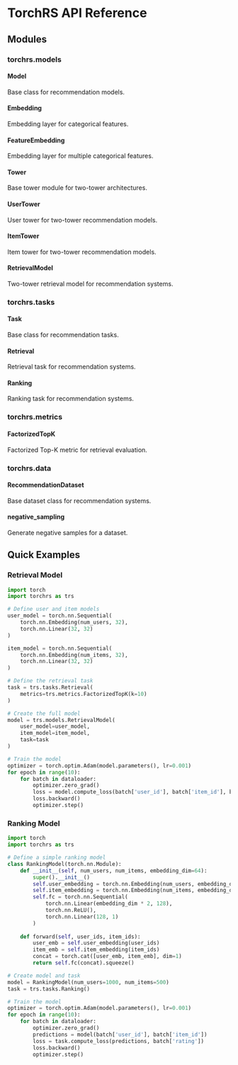 # TorchRS API Reference

## Modules

### torchrs.models

#### Model
Base class for recommendation models.

#### Embedding
Embedding layer for categorical features.

#### FeatureEmbedding
Embedding layer for multiple categorical features.

#### Tower
Base tower module for two-tower architectures.

#### UserTower
User tower for two-tower recommendation models.

#### ItemTower
Item tower for two-tower recommendation models.

#### RetrievalModel
Two-tower retrieval model for recommendation systems.

### torchrs.tasks

#### Task
Base class for recommendation tasks.

#### Retrieval
Retrieval task for recommendation systems.

#### Ranking
Ranking task for recommendation systems.

### torchrs.metrics

#### FactorizedTopK
Factorized Top-K metric for retrieval evaluation.

### torchrs.data

#### RecommendationDataset
Base dataset class for recommendation systems.

#### negative_sampling
Generate negative samples for a dataset.

## Quick Examples

### Retrieval Model

```python
import torch
import torchrs as trs

# Define user and item models
user_model = torch.nn.Sequential(
    torch.nn.Embedding(num_users, 32),
    torch.nn.Linear(32, 32)
)

item_model = torch.nn.Sequential(
    torch.nn.Embedding(num_items, 32),
    torch.nn.Linear(32, 32)
)

# Define the retrieval task
task = trs.tasks.Retrieval(
    metrics=trs.metrics.FactorizedTopK(k=10)
)

# Create the full model
model = trs.models.RetrievalModel(
    user_model=user_model,
    item_model=item_model,
    task=task
)

# Train the model
optimizer = torch.optim.Adam(model.parameters(), lr=0.001)
for epoch in range(10):
    for batch in dataloader:
        optimizer.zero_grad()
        loss = model.compute_loss(batch['user_id'], batch['item_id'], batch['item_id'])
        loss.backward()
        optimizer.step()
```

### Ranking Model

```python
import torch
import torchrs as trs

# Define a simple ranking model
class RankingModel(torch.nn.Module):
    def __init__(self, num_users, num_items, embedding_dim=64):
        super().__init__()
        self.user_embedding = torch.nn.Embedding(num_users, embedding_dim)
        self.item_embedding = torch.nn.Embedding(num_items, embedding_dim)
        self.fc = torch.nn.Sequential(
            torch.nn.Linear(embedding_dim * 2, 128),
            torch.nn.ReLU(),
            torch.nn.Linear(128, 1)
        )
        
    def forward(self, user_ids, item_ids):
        user_emb = self.user_embedding(user_ids)
        item_emb = self.item_embedding(item_ids)
        concat = torch.cat([user_emb, item_emb], dim=1)
        return self.fc(concat).squeeze()

# Create model and task
model = RankingModel(num_users=1000, num_items=500)
task = trs.tasks.Ranking()

# Train the model
optimizer = torch.optim.Adam(model.parameters(), lr=0.001)
for epoch in range(10):
    for batch in dataloader:
        optimizer.zero_grad()
        predictions = model(batch['user_id'], batch['item_id'])
        loss = task.compute_loss(predictions, batch['rating'])
        loss.backward()
        optimizer.step()
```